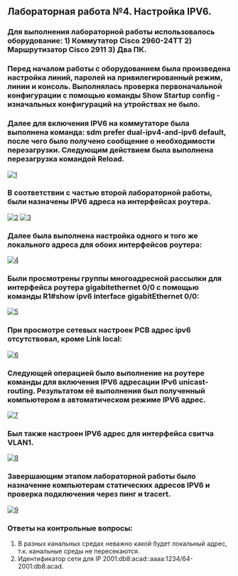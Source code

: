 ## Лабораторная работа №4. Настройка IPV6.

### Для выполнения лабораторной работы использовалось оборудование: 1) Коммутатор Cisco 2960-24TT 2) Маршрутизатор Cisco 2911 3) Два ПК.

### Перед началом работы с оборудованием была произведена настройка линий, паролей на привилегированный режим, линии и консоль. Выполнялась проверка первоначальной конфигурации с помощью команды Show Startup config - изначальных конфигураций на утройствах не было.

### Далее для включения IPV6 на коммутаторе была выполнена команда: sdm prefer dual-ipv4-and-ipv6 default, после чего было получено сообщение о необходимости перезагрузки. Следующим действием была выполнена перезагрузка командой Reload.
<a href="https://ibb.co/zWgtsGR"><img src="https://i.ibb.co/1YN4Z8q/1.jpg" alt="1" border="0"></a>

### В соответствии с частью второй лабораторной работы, были назначены IPV6 адреса на интерфейсах роутера.
<a href="https://ibb.co/HGtKJPT"><img src="https://i.ibb.co/RQ3g56T/2.jpg" alt="2" border="0"></a>
<a href="https://imgbb.com/"><img src="https://i.ibb.co/r4VdDzF/3.jpg" alt="3" border="0"></a>
### Далее была выполнена настройка одного и того же локального адреса для обоих интерфейсов роутера:
<a href="https://imgbb.com/"><img src="https://i.ibb.co/6mnvMyJ/4.jpg" alt="4" border="0"></a>
### Были просмотрены группы многоадресной рассылки для интерфейса роутера gigabitethernet 0/0 с помощью команды R1#show ipv6 interface gigabitEthernet 0/0:
<a href="https://ibb.co/9WFbbVr"><img src="https://i.ibb.co/BBXyyrC/5.jpg" alt="5" border="0"></a>
### При просмотре сетевых настроек PCB адрес ipv6 отсутствовал, кроме Link local:
<a href="https://ibb.co/VC0sLgB"><img src="https://i.ibb.co/fNVsXk0/6.jpg" alt="6" border="0"></a>
### Следующей операцией было выполнение на роутере команды для включения IPV6 адресации IPv6 unicast-routing. Результатом её выполнения был полученный компьютером в автоматическом режиме IPV6 адрес. 
<a href="https://ibb.co/KsjCSqf"><img src="https://i.ibb.co/s1vLzwN/7.jpg" alt="7" border="0"></a>
### Был также настроен IPV6 адрес для интерфейса свитча VLAN1. 

<a href="https://ibb.co/Qm9B8q4"><img src="https://i.ibb.co/vz15srS/8.jpg" alt="8" border="0"></a>

### Завершающим этапом лабораторной работы было назначение компьютерам статических адресов IPV6 и проверка подключения через пинг и tracert.
<a href="https://ibb.co/4J826m0"><img src="https://i.ibb.co/x31YpCr/9.jpg" alt="9" border="0"></a>

### Ответы на контрольные вопросы:
1) В разных канальных средах неважно какой будет локальный адрес, т.к. канальные среды не пересекаются.
2) Идентификатор сети для IP 2001:db8:acad::aaaa:1234/64- 2001:db8:acad.




